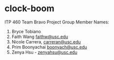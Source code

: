 # clock-boom
ITP 460 Team Bravo Project
Group Member Names:
1. Bryce Tobiano
2. Faith Wang faithw@usc.edu
3. Nicole Carrera, carreran@usc.edu
4. Prim Boonyachai boonyach@usc.edu
5. Zenya Hsu - zenyahsu@usc.edu